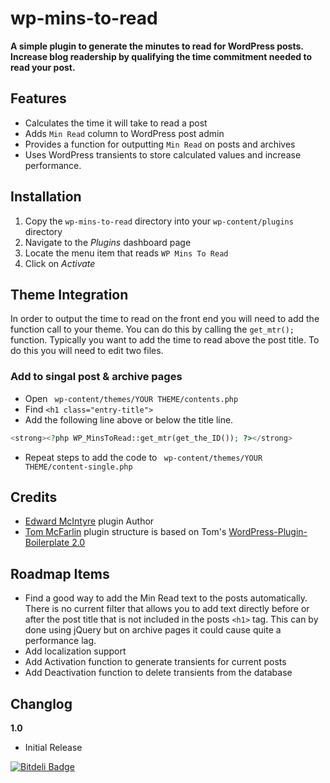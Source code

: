 # wp-mins-to-read

**A simple plugin to generate the minutes to read for WordPress posts. Increase blog readership by qualifying the time commitment needed to read your post.**

## Features
* Calculates the time it will take to read a post
* Adds `Min Read` column to WordPress post admin
* Provides a function for outputting `Min Read` on posts and archives
* Uses WordPress transients to store calculated values and increase performance. 

## Installation
1. Copy the `wp-mins-to-read` directory into your `wp-content/plugins` directory
2. Navigate to the *Plugins* dashboard page
3. Locate the menu item that reads `WP Mins To Read`
4. Click on *Activate*

## Theme Integration
In order to output the time to read on the front end you will need to add the function call to your theme. You can do this by calling the ` get_mtr(); ` function. 
Typically you want to add the time to read above the post title. To do this you will need to edit two files.

### Add to singal post & archive pages

* Open ` wp-content/themes/YOUR THEME/contents.php`
* Find `<h1 class="entry-title">`
* Add the following line above or below the title line.

```php
<strong><?php WP_MinsToRead::get_mtr(get_the_ID()); ?></strong>
```
* Repeat steps to add the code to ` wp-content/themes/YOUR THEME/content-single.php`

## Credits
* [Edward McIntyre](https://github.com/twittem/) plugin Author
* [Tom McFarlin](http://tommcfarlin.com/) plugin structure is based on Tom's [WordPress-Plugin-Boilerplate 2.0](https://github.com/tommcfarlin/WordPress-Plugin-Boilerplate)

## Roadmap Items
* Find a good way to add the Min Read text to the posts automatically. There is no current filter that allows you to add text directly before or after the post title that is not included in the posts `<h1>` tag. This can by done using jQuery but on archive pages it could cause quite a performance lag.
* Add localization support
* Add Activation function to generate transients for current posts
* Add Deactivation function to delete transients from the database

## Changlog
**1.0**
* Initial Release

[![Bitdeli Badge](https://d2weczhvl823v0.cloudfront.net/twittem/wp-mins-to-read/trend.png)](https://bitdeli.com/free "Bitdeli Badge")